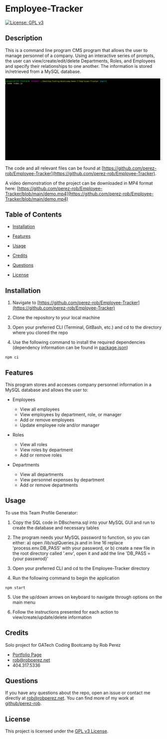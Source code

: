 # Employee-Tracker

[![License: GPL v3](https://img.shields.io/badge/License-GPLv3-blue.svg)](https://www.gnu.org/licenses/gpl-3.0)  



## Description

This is a command line program CMS program that allows the user to manage personnel of a company. Using an interactive series of prompts, the user can view/create/edit/delete Departments, Roles, and Employees and specify their relationships to one another. The information is stored in/retrieved from a MySQL database.

![Demo gif](./demo.gif)


The code and all relevant files can be found at [https://github.com/perez-rob/Employee-Tracker](https://github.com/perez-rob/Employee-Tracker). 

A video demonstration of the project can be downloaded in MP4 format here: [https://github.com/perez-rob/Employee-Tracker/blob/main/demo.mp4](https://github.com/perez-rob/Employee-Tracker/blob/main/demo.mp4)

## Table of Contents

- [Installation](#installation)

- [Features](#features)

- [Usage](#usage)

- [Credits](#credits)

- [Questions](#questions)

- [License](#license)  



## Installation

1) Navigate to [https://github.com/perez-rob/Employee-Tracker](https://github.com/perez-rob/Employee-Tracker)

2) Clone the repository to your local machine

3) Open your preferred CLI (Terminal, GitBash, etc.) and cd to the directory where you cloned the repo

4) Use the following command to install the required dependencies (dependency information can be found in [package.json](./package.json))
```
npm ci
```  

## Features  
This program stores and accesses company personnel information in a MySQL database and allows the user to:

- Employees
  - View all employees
  - View employees by department, role, or manager
  - Add or remove employees
  - Update employee role and/or manager

- Roles
  - View all roles
  - View roles by department
  - Add or remove roles

- Departments
  - View all departments
  - View personnel expenses by department
  - Add or remove departments


## Usage

To use this Team Profile Generator:

1) Copy the SQL code in DBschema.sql into your MySQL GUI and run to create the database and necessary tables

2) The program needs your MySQL password to function, so you can either:
    a) open /lib/sqlQueries.js and in line 16 replace 'process.env.DB_PASS' with your password, or
    b) create a new file in the root directory called '.env', open it and add the line 'DB_PASS = {your passwrod}'
    
3) Open your preferred CLI and cd to the Employee-Tracker directory

4) Run the following command to begin the application
```
npm start
```
5) Use the up/down arrows on keyboard to navigate through options on the main menu

6) Follow the instructions presented for each action to view/create/update/delete information



## Credits

Solo project for GATech Coding Bootcamp
by Rob Perez
- [Portfolio Page](www.robperez.net)
- rob@robperez.net
- 404.317.5336



## Questions

If you have any questions about the repo, open an issue or contact me directly at rob@robperez.net. You can find more of my work at [github/perez-rob](https://github.com/perez-rob).  


## License

This project is licensed under the [GPL v3 License](https://www.gnu.org/licenses/gpl-3.0). 

